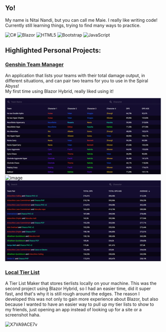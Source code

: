 ## Yo!

My name is Nitai Nandi, but you can call me Maie.
I really like writing code! Currently still learning things, trying to find many ways to practice.

![C#](https://img.shields.io/badge/c%23-%23239120.svg?style=for-the-badge&logo=csharp&logoColor=white) 
![Blazor](https://img.shields.io/badge/blazor-%235C2D91.svg?style=for-the-badge&logo=blazor&logoColor=white)
![HTML5](https://img.shields.io/badge/html5-%23E34F26.svg?style=for-the-badge&logo=html5&logoColor=white)
![Bootstrap](https://img.shields.io/badge/bootstrap-%238511FA.svg?style=for-the-badge&logo=bootstrap&logoColor=white)
![JavaScript](https://img.shields.io/badge/javascript-%23323330.svg?style=for-the-badge&logo=javascript&logoColor=%23F7DF1E)

## Highlighted Personal Projects:

### [Genshin Team Manager](https://github.com/Maie-r/GenshinTeamManager)

An application that lists your teams with their total damage output, in different situations, and can pair two teams for you to use in the Spiral Abyss!<br>
My first time using Blazor Hybrid, really liked using it!

![image](https://github.com/Maie-r/GenshinTeamManager/blob/master/Showcase/TeamTable.png?raw=true)
![image](https://github.com/user-attachments/assets/3989d339-da0c-43a4-9629-780d3d9cf12a)
![image](https://github.com/Maie-r/GenshinTeamManager/blob/master/Showcase/TeamPairTable.png?raw=true)

### [Local Tier List](https://github.com/Maie-r/Local-Tier-List)

A Tier List Maker that stores tierlists locally on your machine.
This was the second project using Blazor Hybrid, so I had an easier time, did it super fast, and that's why it is still rough around the edges. The reason I developed this was not only to gain more experience about Blazor, but also because I wanted to have an easier way to pull up my tier lists to show to my friends, just opening an app instead of looking up for a site or a screenshot haha.

![X7VA9ACE7v](https://github.com/user-attachments/assets/2ed5da2b-21df-49b2-90bb-bfc75c9c8643)


